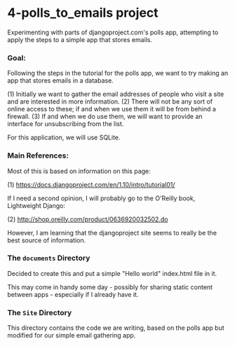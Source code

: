 
# 4-polls_to_emails project

Experimenting with parts of djangoproject.com's polls app, attempting to apply the steps to a simple app that stores emails.

### Goal:

Following the steps in the tutorial for the polls app, we want to try making an app that stores emails in a database.

(1) Initially we want to gather the email addresses of people who visit a site and are interested in more information.
(2) There will not be any sort of online access to these; if and when we use them it will be from behind a firewall.
(3) If and when we do use them, we will want to provide an interface for unsubscribing from the list.

For this application, we will use SQLite.

### Main References:

Most of this is based on information on this page:

(1) https://docs.djangoproject.com/en/1.10/intro/tutorial01/

If I need a second opinion, I will probably go to the O'Reilly book, Lightweight Django:

(2) http://shop.oreilly.com/product/0636920032502.do

However, I am learning that the djangoproject site seems to really be the best source of information.

### The `documents` Directory

Decided to create this and put a simple "Hello world" index.html file in it.

This may come in handy some day - possibly for sharing static content between apps - especially if I already have it.

### The `Site` Directory

This directory contains the code we are writing, based on the polls app but modified for our simple email gathering app.

